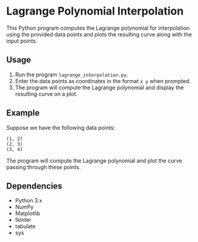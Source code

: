 # Lagrange Polynomial Interpolation

This Python program computes the Lagrange polynomial for interpolation using the provided data points and plots the resulting curve along with the input points.

## Usage

1. Run the program `lagrange_interpolation.py`.
2. Enter the data points as coordinates in the format `x y` when prompted.
3. The program will compute the Lagrange polynomial and display the resulting curve on a plot.

## Example

Suppose we have the following data points:
```
(1, 2)
(2, 3)
(3, 4)
```
The program will compute the Lagrange polynomial and plot the curve passing through these points.

## Dependencies

- Python 3.x
- NumPy
- Matplotlib
- tkinter
- tabulate
- sys

